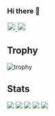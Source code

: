 ### Hi there 👋

<!--
**daisuke-tanabe/daisuke-tanabe** is a ✨ _special_ ✨ repository because its `README.md` (this file) appears on your GitHub profile.

Here are some ideas to get you started:

- 🔭 I’m currently working on ...
- 🌱 I’m currently learning ...
- 👯 I’m looking to collaborate on ...
- 🤔 I’m looking for help with ...
- 💬 Ask me about ...
- 📫 How to reach me: ...
- 😄 Pronouns: ...
- ⚡ Fun fact: ...
-->

<p align="left">
  <a href="https://github.com/daisuke-tanabe">
    <img height="20" src="https://komarev.com/ghpvc/?username=daisuke-tanabe" />
  </a>
  <a href="https://github.com/daisuke-tanabe">
    <img height="20" src="https://img.shields.io/github/followers/daisuke-tanabe?label=follow&logo=github&style=flat" />
  </a>
</p>

## Trophy
![trophy](https://github-profile-trophy.vercel.app/?username=daisuke-tanabe&theme=gruvbox)

## Stats
![](http://github-profile-summary-cards.vercel.app/api/cards/profile-details?username=daisuke-tanabe&theme=gruvbox)
![](http://github-profile-summary-cards.vercel.app/api/cards/repos-per-language?username=daisuke-tanabe&theme=gruvbox)
![](http://github-profile-summary-cards.vercel.app/api/cards/most-commit-language?username=daisuke-tanabe&theme=gruvbox)
![](http://github-profile-summary-cards.vercel.app/api/cards/stats?username=daisuke-tanabe&theme=gruvbox)
![](http://github-profile-summary-cards.vercel.app/api/cards/productive-time?username=daisuke-tanabe&theme=gruvbox&utcOffset=9)
